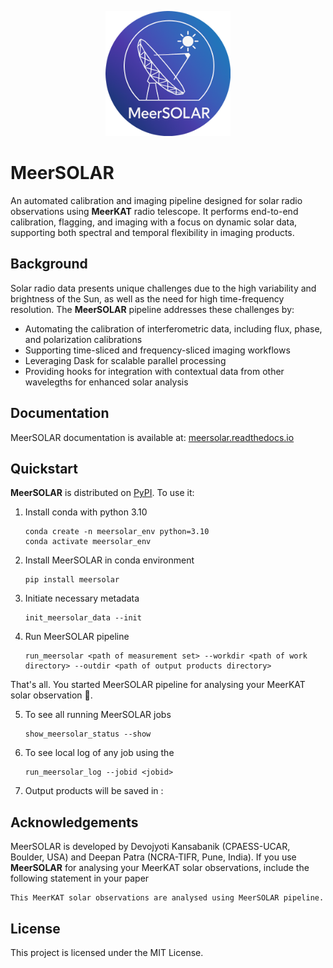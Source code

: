 <p align="center">
  <img src="docs/source/_static/dark_logo.png" alt="MeerSOLAR Logo" width="200"/>
</p>
<p align="center">
  <h1>MeerSOLAR</h1> An automated calibration and imaging pipeline designed for solar radio observations using <strong>MeerKAT</strong> radio telescope. It performs end-to-end calibration, flagging, and imaging with a focus on dynamic solar data, supporting both spectral and temporal flexibility in imaging products.
</p>

## Background

<!-- start elevator-pitch -->

Solar radio data presents unique challenges due to the high variability and brightness of the Sun, as well as the need for high time-frequency resolution. The **MeerSOLAR** pipeline addresses these challenges by:

- Automating the calibration of interferometric data, including flux, phase, and polarization calibrations
- Supporting time-sliced and frequency-sliced imaging workflows
- Leveraging Dask for scalable parallel processing
- Providing hooks for integration with contextual data from other wavelegths for enhanced solar analysis

<!-- end elevator-pitch -->

## Documentation

MeerSOLAR documentation is available at: [meersolar.readthedocs.io]

[meersolar.readthedocs.io]: https://meersolar.readthedocs.io 

## Quickstart

<!-- start quickstart -->

**MeerSOLAR** is distributed on [PyPI]. To use it:

1. Install conda with python 3.10

    ```text
    conda create -n meersolar_env python=3.10
    conda activate meersolar_env
    ```

2. Install MeerSOLAR in conda environment

   ```text
   pip install meersolar
   ```

3. Initiate necessary metadata

    ```text
    init_meersolar_data --init
    ```
    
4. Run MeerSOLAR pipeline

    ```text
    run_meersolar <path of measurement set> --workdir <path of work directory> --outdir <path of output products directory>
    ```    

That's all. You started MeerSOLAR pipeline for analysing your MeerKAT solar observation 🎉.

5. To see all running MeerSOLAR jobs

    ```text
    show_meersolar_status --show
    ```
       
6. To see local log of any job using the <jobid>

   ```text
   run_meersolar_log --jobid <jobid>
   ```
   
7. Output products will be saved in : <path of output products directory>

[pypi]: https://pypi.org/project/meersolar/

<!-- end quickstart -->


## Acknowledgements

MeerSOLAR is developed by Devojyoti Kansabanik (CPAESS-UCAR, Boulder, USA) and Deepan Patra (NCRA-TIFR, Pune, India). If you use **MeerSOLAR** for analysing your MeerKAT solar observations, include the following statement in your paper

```text
This MeerKAT solar observations are analysed using MeerSOLAR pipeline.
```
<!-- will be updated one published.
and cite the following papers.


1. [First MeerSOLAR paper] [kansabanik2025]
[Kansabanik2025]: https://kansabanik-meersolar.org

2. [Second MeerSOLAR paper] [Patra2025]
[Patra2025]: https://patra-meersolar.org
-->

## License

This project is licensed under the MIT License.
